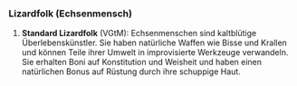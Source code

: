 
### **Lizardfolk (Echsenmensch)**

1. **Standard Lizardfolk** (VGtM): Echsenmenschen sind kaltblütige Überlebenskünstler. Sie haben natürliche Waffen wie Bisse und Krallen und können Teile ihrer Umwelt in improvisierte Werkzeuge verwandeln. Sie erhalten Boni auf Konstitution und Weisheit und haben einen natürlichen Bonus auf Rüstung durch ihre schuppige Haut.